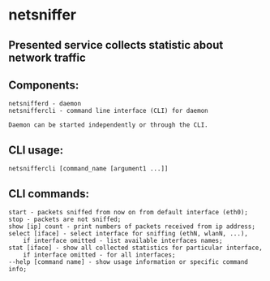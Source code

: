 # netsniffer
## Presented service collects statistic about network traffic

## Components:
	netsnifferd - daemon
	netsniffercli - command line interface (CLI) for daemon

	Daemon can be started independently or through the CLI.

## CLI usage:
	netsniffercli [command_name [argument1 ...]]

## CLI commands:
	start - packets sniffed from now on from default interface (eth0);
	stop - packets are not sniffed;
	show [ip] count - print numbers of packets received from ip address;
	select [iface] - select interface for sniffing (ethN, wlanN, ...),
		if interface omitted - list available interfaces names;
	stat [iface] - show all collected statistics for particular interface,
		if interface omitted - for all interfaces;
	--help [command name] - show usage information or specific command info;
